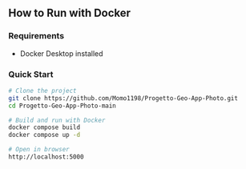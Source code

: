 ## How to Run with Docker

### Requirements
- Docker Desktop installed

### Quick Start
```bash
# Clone the project
git clone https://github.com/Momo1198/Progetto-Geo-App-Photo.git
cd Progetto-Geo-App-Photo-main

# Build and run with Docker
docker compose build
docker compose up -d

# Open in browser
http://localhost:5000
